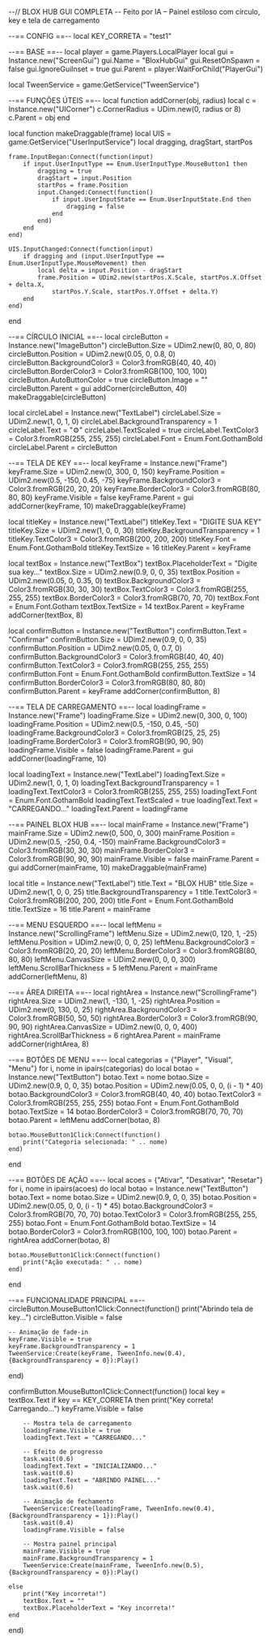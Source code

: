 --// BLOX HUB GUI COMPLETA
-- Feito por IA – Painel estiloso com círculo, key e tela de carregamento

--== CONFIG ==--
local KEY_CORRETA = "test1"

--== BASE ==--
local player = game.Players.LocalPlayer
local gui = Instance.new("ScreenGui")
gui.Name = "BloxHubGui"
gui.ResetOnSpawn = false
gui.IgnoreGuiInset = true
gui.Parent = player:WaitForChild("PlayerGui")

local TweenService = game:GetService("TweenService")

--== FUNÇÕES ÚTEIS ==--
local function addCorner(obj, radius)
	local c = Instance.new("UICorner")
	c.CornerRadius = UDim.new(0, radius or 8)
	c.Parent = obj
end

local function makeDraggable(frame)
	local UIS = game:GetService("UserInputService")
	local dragging, dragStart, startPos

	frame.InputBegan:Connect(function(input)
		if input.UserInputType == Enum.UserInputType.MouseButton1 then
			dragging = true
			dragStart = input.Position
			startPos = frame.Position
			input.Changed:Connect(function()
				if input.UserInputState == Enum.UserInputState.End then
					dragging = false
				end
			end)
		end
	end)

	UIS.InputChanged:Connect(function(input)
		if dragging and (input.UserInputType == Enum.UserInputType.MouseMovement) then
			local delta = input.Position - dragStart
			frame.Position = UDim2.new(startPos.X.Scale, startPos.X.Offset + delta.X,
				startPos.Y.Scale, startPos.Y.Offset + delta.Y)
		end
	end)
end

--== CÍRCULO INICIAL ==--
local circleButton = Instance.new("ImageButton")
circleButton.Size = UDim2.new(0, 80, 0, 80)
circleButton.Position = UDim2.new(0.05, 0, 0.8, 0)
circleButton.BackgroundColor3 = Color3.fromRGB(40, 40, 40)
circleButton.BorderColor3 = Color3.fromRGB(100, 100, 100)
circleButton.AutoButtonColor = true
circleButton.Image = ""
circleButton.Parent = gui
addCorner(circleButton, 40)
makeDraggable(circleButton)

local circleLabel = Instance.new("TextLabel")
circleLabel.Size = UDim2.new(1, 0, 1, 0)
circleLabel.BackgroundTransparency = 1
circleLabel.Text = "⚙️"
circleLabel.TextScaled = true
circleLabel.TextColor3 = Color3.fromRGB(255, 255, 255)
circleLabel.Font = Enum.Font.GothamBold
circleLabel.Parent = circleButton

--== TELA DE KEY ==--
local keyFrame = Instance.new("Frame")
keyFrame.Size = UDim2.new(0, 300, 0, 150)
keyFrame.Position = UDim2.new(0.5, -150, 0.45, -75)
keyFrame.BackgroundColor3 = Color3.fromRGB(20, 20, 20)
keyFrame.BorderColor3 = Color3.fromRGB(80, 80, 80)
keyFrame.Visible = false
keyFrame.Parent = gui
addCorner(keyFrame, 10)
makeDraggable(keyFrame)

local titleKey = Instance.new("TextLabel")
titleKey.Text = "DIGITE SUA KEY"
titleKey.Size = UDim2.new(1, 0, 0, 30)
titleKey.BackgroundTransparency = 1
titleKey.TextColor3 = Color3.fromRGB(200, 200, 200)
titleKey.Font = Enum.Font.GothamBold
titleKey.TextSize = 16
titleKey.Parent = keyFrame

local textBox = Instance.new("TextBox")
textBox.PlaceholderText = "Digite sua key..."
textBox.Size = UDim2.new(0.9, 0, 0, 35)
textBox.Position = UDim2.new(0.05, 0, 0.35, 0)
textBox.BackgroundColor3 = Color3.fromRGB(30, 30, 30)
textBox.TextColor3 = Color3.fromRGB(255, 255, 255)
textBox.BorderColor3 = Color3.fromRGB(70, 70, 70)
textBox.Font = Enum.Font.Gotham
textBox.TextSize = 14
textBox.Parent = keyFrame
addCorner(textBox, 8)

local confirmButton = Instance.new("TextButton")
confirmButton.Text = "Confirmar"
confirmButton.Size = UDim2.new(0.9, 0, 0, 35)
confirmButton.Position = UDim2.new(0.05, 0, 0.7, 0)
confirmButton.BackgroundColor3 = Color3.fromRGB(40, 40, 40)
confirmButton.TextColor3 = Color3.fromRGB(255, 255, 255)
confirmButton.Font = Enum.Font.GothamBold
confirmButton.TextSize = 14
confirmButton.BorderColor3 = Color3.fromRGB(80, 80, 80)
confirmButton.Parent = keyFrame
addCorner(confirmButton, 8)

--== TELA DE CARREGAMENTO ==--
local loadingFrame = Instance.new("Frame")
loadingFrame.Size = UDim2.new(0, 300, 0, 100)
loadingFrame.Position = UDim2.new(0.5, -150, 0.45, -50)
loadingFrame.BackgroundColor3 = Color3.fromRGB(25, 25, 25)
loadingFrame.BorderColor3 = Color3.fromRGB(90, 90, 90)
loadingFrame.Visible = false
loadingFrame.Parent = gui
addCorner(loadingFrame, 10)

local loadingText = Instance.new("TextLabel")
loadingText.Size = UDim2.new(1, 0, 1, 0)
loadingText.BackgroundTransparency = 1
loadingText.TextColor3 = Color3.fromRGB(255, 255, 255)
loadingText.Font = Enum.Font.GothamBold
loadingText.TextScaled = true
loadingText.Text = "CARREGANDO..."
loadingText.Parent = loadingFrame

--== PAINEL BLOX HUB ==--
local mainFrame = Instance.new("Frame")
mainFrame.Size = UDim2.new(0, 500, 0, 300)
mainFrame.Position = UDim2.new(0.5, -250, 0.4, -150)
mainFrame.BackgroundColor3 = Color3.fromRGB(30, 30, 30)
mainFrame.BorderColor3 = Color3.fromRGB(90, 90, 90)
mainFrame.Visible = false
mainFrame.Parent = gui
addCorner(mainFrame, 10)
makeDraggable(mainFrame)

local title = Instance.new("TextLabel")
title.Text = "BLOX HUB"
title.Size = UDim2.new(1, 0, 0, 25)
title.BackgroundTransparency = 1
title.TextColor3 = Color3.fromRGB(200, 200, 200)
title.Font = Enum.Font.GothamBold
title.TextSize = 16
title.Parent = mainFrame

--== MENU ESQUERDO ==--
local leftMenu = Instance.new("ScrollingFrame")
leftMenu.Size = UDim2.new(0, 120, 1, -25)
leftMenu.Position = UDim2.new(0, 0, 0, 25)
leftMenu.BackgroundColor3 = Color3.fromRGB(20, 20, 20)
leftMenu.BorderColor3 = Color3.fromRGB(80, 80, 80)
leftMenu.CanvasSize = UDim2.new(0, 0, 0, 300)
leftMenu.ScrollBarThickness = 5
leftMenu.Parent = mainFrame
addCorner(leftMenu, 8)

--== ÁREA DIREITA ==--
local rightArea = Instance.new("ScrollingFrame")
rightArea.Size = UDim2.new(1, -130, 1, -25)
rightArea.Position = UDim2.new(0, 130, 0, 25)
rightArea.BackgroundColor3 = Color3.fromRGB(50, 50, 50)
rightArea.BorderColor3 = Color3.fromRGB(90, 90, 90)
rightArea.CanvasSize = UDim2.new(0, 0, 0, 400)
rightArea.ScrollBarThickness = 6
rightArea.Parent = mainFrame
addCorner(rightArea, 8)

--== BOTÕES DE MENU ==--
local categorias = {"Player", "Visual", "Menu"}
for i, nome in ipairs(categorias) do
	local botao = Instance.new("TextButton")
	botao.Text = nome
	botao.Size = UDim2.new(0.9, 0, 0, 35)
	botao.Position = UDim2.new(0.05, 0, 0, (i - 1) * 40)
	botao.BackgroundColor3 = Color3.fromRGB(40, 40, 40)
	botao.TextColor3 = Color3.fromRGB(255, 255, 255)
	botao.Font = Enum.Font.GothamBold
	botao.TextSize = 14
	botao.BorderColor3 = Color3.fromRGB(70, 70, 70)
	botao.Parent = leftMenu
	addCorner(botao, 8)

	botao.MouseButton1Click:Connect(function()
		print("Categoria selecionada: " .. nome)
	end)
end

--== BOTÕES DE AÇÃO ==--
local acoes = {"Ativar", "Desativar", "Resetar"}
for i, nome in ipairs(acoes) do
	local botao = Instance.new("TextButton")
	botao.Text = nome
	botao.Size = UDim2.new(0.9, 0, 0, 35)
	botao.Position = UDim2.new(0.05, 0, 0, (i - 1) * 45)
	botao.BackgroundColor3 = Color3.fromRGB(70, 70, 70)
	botao.TextColor3 = Color3.fromRGB(255, 255, 255)
	botao.Font = Enum.Font.GothamBold
	botao.TextSize = 14
	botao.BorderColor3 = Color3.fromRGB(100, 100, 100)
	botao.Parent = rightArea
	addCorner(botao, 8)

	botao.MouseButton1Click:Connect(function()
		print("Ação executada: " .. nome)
	end)
end

--== FUNCIONALIDADE PRINCIPAL ==--
circleButton.MouseButton1Click:Connect(function()
	print("Abrindo tela de key...")
	circleButton.Visible = false

	-- Animação de fade-in
	keyFrame.Visible = true
	keyFrame.BackgroundTransparency = 1
	TweenService:Create(keyFrame, TweenInfo.new(0.4), {BackgroundTransparency = 0}):Play()
end)

confirmButton.MouseButton1Click:Connect(function()
	local key = textBox.Text
	if key == KEY_CORRETA then
		print("Key correta! Carregando...")
		keyFrame.Visible = false

		-- Mostra tela de carregamento
		loadingFrame.Visible = true
		loadingText.Text = "CARREGANDO..."

		-- Efeito de progresso
		task.wait(0.6)
		loadingText.Text = "INICIALIZANDO..."
		task.wait(0.6)
		loadingText.Text = "ABRINDO PAINEL..."
		task.wait(0.6)

		-- Animação de fechamento
		TweenService:Create(loadingFrame, TweenInfo.new(0.4), {BackgroundTransparency = 1}):Play()
		task.wait(0.4)
		loadingFrame.Visible = false

		-- Mostra painel principal
		mainFrame.Visible = true
		mainFrame.BackgroundTransparency = 1
		TweenService:Create(mainFrame, TweenInfo.new(0.5), {BackgroundTransparency = 0}):Play()

	else
		print("Key incorreta!")
		textBox.Text = ""
		textBox.PlaceholderText = "Key incorreta!"
	end
end)
